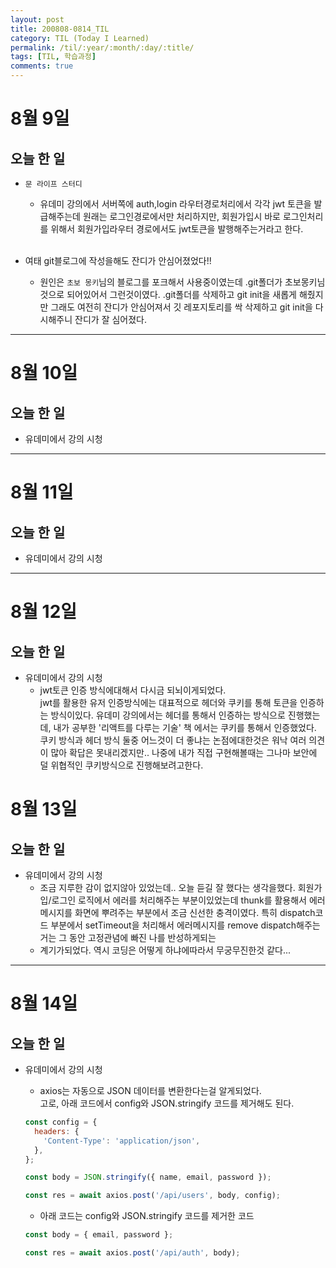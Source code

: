 ```yaml
---
layout: post
title: 200808-0814_TIL
category: TIL (Today I Learned)
permalink: /til/:year/:month/:day/:title/
tags: [TIL, 학습과정]
comments: true
---
```


# 8월 9일

## 오늘 한 일

- `문 라이프 스터디`

  - 유데미 강의에서 서버쪽에 auth,login 라우터경로처리에서 각각 jwt 토큰을 발급해주는데 원래는 로그인경로에서만 처리하지만, 회원가입시 바로 로그인처리를 위해서 회원가입라우터 경로에서도 jwt토큰을 발행해주는거라고 한다.<br><br>

- 여태 git블로그에 작성을해도 잔디가 안심어졌었다!!
  - 원인은 `초보 몽키`님의 블로그를 포크해서 사용중이였는데 .git폴더가 초보몽키님것으로 되어있어서 그런것이였다. .git폴더를 삭제하고 git init을 새롭게 해줬지만 그래도 여전히 잔디가 안심어져서 깃 레포지토리를 싹 삭제하고 git init을 다시해주니 잔디가 잘 심어졌다.

---

# 8월 10일

## 오늘 한 일

- 유데미에서 강의 시청

---

# 8월 11일

## 오늘 한 일

- 유데미에서 강의 시청

---

# 8월 12일

## 오늘 한 일

- 유데미에서 강의 시청
  - jwt토큰 인증 방식에대해서 다시금 되뇌이게되었다. <br>jwt를 활용한 유저 인증방식에는 대표적으로 헤더와 쿠키를 통해 토큰을 인증하는 방식이있다. 유데미 강의에서는 헤더를 통해서 인증하는 방식으로 진행했는데, 내가 공부한 '리액트를 다루는 기술' 책 에서는 쿠키를 통해서 인증했었다. 쿠키 방식과 헤더 방식 둘중 어느것이 더 좋냐는 논점에대한것은 워낙 여러 의견이 많아 확답은 못내리겠지만.. 나중에 내가 직접 구현해볼때는 그나마 보안에 덜 위협적인 쿠키방식으로 진행해보려고한다.

# 8월 13일

## 오늘 한 일

- 유데미에서 강의 시청
  - 조금 지루한 감이 없지않아 있었는데.. 오늘 듣길 잘 했다는 생각을했다. 회원가입/로그인 로직에서 에러를 처리해주는 부분이있었는데 thunk를 활용해서 에러메시지를 화면에 뿌려주는 부분에서 조금 신선한 충격이였다. 특히 dispatch코드 부분에서 setTimeout을 처리해서 에러메시지를 remove dispatch해주는거는 그 동안 고정관념에 빠진 나를 반성하게되는
  - 계기가되었다. 역시 코딩은 어떻게 하냐에따라서 무궁무진한것 같다...

---

# 8월 14일

## 오늘 한 일

- 유데미에서 강의 시청

  - axios는 자동으로 JSON 데이터를 변환한다는걸 알게되었다.<br>
    고로, 아래 코드에서 config와 JSON.stringify 코드를 제거해도 된다.

  ```javascript
  const config = {
    headers: {
      'Content-Type': 'application/json',
    },
  };

  const body = JSON.stringify({ name, email, password });

  const res = await axios.post('/api/users', body, config);
  ```

  - 아래 코드는 config와 JSON.stringify 코드를 제거한 코드

  ```javascript
  const body = { email, password };

  const res = await axios.post('/api/auth', body);
  ```
